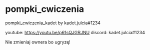 # pompki_cwiczenia
pompki_cwiczenia_kadet by kadet.julcia#1234

youtube: https://youtu.be/p61sQJGRJNU
discord: kadet.julcia#1234

Nie zmieniaj ownera bo ugryzę!
